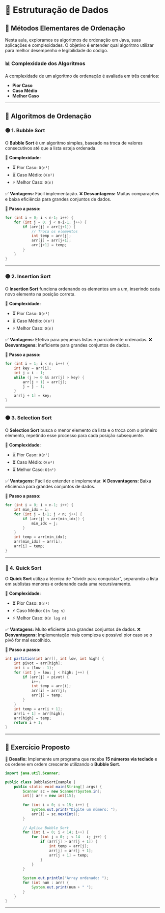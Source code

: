 # 📌 Estruturação de Dados

## 📌 Métodos Elementares de Ordenação

Nesta aula, exploramos os algoritmos de ordenação em Java, suas aplicações e complexidades. O objetivo é entender qual algoritmo utilizar para melhor desempenho e legibilidade do código.

### 📊 Complexidade dos Algoritmos

A complexidade de um algoritmo de ordenação é avaliada em três cenários:
- **Pior Caso**
- **Caso Médio**
- **Melhor Caso**

---

## 🔄 Algoritmos de Ordenação

### 🟢 1. Bubble Sort

O **Bubble Sort** é um algoritmo simples, baseado na troca de valores consecutivos até que a lista esteja ordenada.

📌 **Complexidade:**
  - ⏳ Pior Caso: `O(n²)`
  - ⏳ Caso Médio: `O(n²)`
  - ⚡ Melhor Caso: `O(n)`

✅ **Vantagens:** Fácil implementação.
❌ **Desvantagens:** Muitas comparações e baixa eficiência para grandes conjuntos de dados.

🔹 **Passo a passo:**
```java
for (int i = 0; i < n-1; i++) {
    for (int j = 0; j < n-i-1; j++) {
        if (arr[j] > arr[j+1]) {
            // Troca os elementos
            int temp = arr[j];
            arr[j] = arr[j+1];
            arr[j+1] = temp;
        }
    }
}
```

---

### 🟡 2. Insertion Sort

O **Insertion Sort** funciona ordenando os elementos um a um, inserindo cada novo elemento na posição correta.

📌 **Complexidade:**
  - ⏳ Pior Caso: `O(n²)`
  - ⏳ Caso Médio: `O(n²)`
  - ⚡ Melhor Caso: `O(n)`

✅ **Vantagens:** Efetivo para pequenas listas e parcialmente ordenadas.
❌ **Desvantagens:** Ineficiente para grandes conjuntos de dados.

🔹 **Passo a passo:**
```java
for (int i = 1; i < n; i++) {
    int key = arr[i];
    int j = i - 1;
    while (j >= 0 && arr[j] > key) {
        arr[j + 1] = arr[j];
        j = j - 1;
    }
    arr[j + 1] = key;
}
```

---

### 🟠 3. Selection Sort

O **Selection Sort** busca o menor elemento da lista e o troca com o primeiro elemento, repetindo esse processo para cada posição subsequente.

📌 **Complexidade:**
  - ⏳ Pior Caso: `O(n²)`
  - ⏳ Caso Médio: `O(n²)`
  - ⏳ Melhor Caso: `O(n²)`

✅ **Vantagens:** Fácil de entender e implementar.
❌ **Desvantagens:** Baixa eficiência para grandes conjuntos de dados.

🔹 **Passo a passo:**
```java
for (int i = 0; i < n-1; i++) {
    int min_idx = i;
    for (int j = i+1; j < n; j++) {
        if (arr[j] < arr[min_idx]) {
            min_idx = j;
        }
    }
    int temp = arr[min_idx];
    arr[min_idx] = arr[i];
    arr[i] = temp;
}
```

---

### 🔴 4. Quick Sort

O **Quick Sort** utiliza a técnica de "dividir para conquistar", separando a lista em sublistas menores e ordenando cada uma recursivamente.

📌 **Complexidade:**
  - ⏳ Pior Caso: `O(n²)`
  - ⚡ Caso Médio: `O(n log n)`
  - ⚡ Melhor Caso: `O(n log n)`

✅ **Vantagens:** Muito eficiente para grandes conjuntos de dados.
❌ **Desvantagens:** Implementação mais complexa e possível pior caso se o pivô for mal escolhido.

🔹 **Passo a passo:**
```java
int partition(int arr[], int low, int high) {
    int pivot = arr[high];
    int i = (low - 1);
    for (int j = low; j < high; j++) {
        if (arr[j] < pivot) {
            i++;
            int temp = arr[i];
            arr[i] = arr[j];
            arr[j] = temp;
        }
    }
    int temp = arr[i + 1];
    arr[i + 1] = arr[high];
    arr[high] = temp;
    return i + 1;
}
```

---

## 📌 Exercício Proposto

📝 **Desafio:**
Implemente um programa que receba **15 números via teclado** e os ordene em ordem crescente utilizando o **Bubble Sort**.

```java
import java.util.Scanner;

public class BubbleSortExample {
    public static void main(String[] args) {
        Scanner sc = new Scanner(System.in);
        int[] arr = new int[15];
        
        for (int i = 0; i < 15; i++) {
            System.out.print("Digite um número: ");
            arr[i] = sc.nextInt();
        }
        
        // Aplica Bubble Sort
        for (int i = 0; i < 14; i++) {
            for (int j = 0; j < 14 - i; j++) {
                if (arr[j] > arr[j + 1]) {
                    int temp = arr[j];
                    arr[j] = arr[j + 1];
                    arr[j + 1] = temp;
                }
            }
        }
        
        System.out.println("Array ordenado: ");
        for (int num : arr) {
            System.out.print(num + " ");
        }
    }
}
```

---



